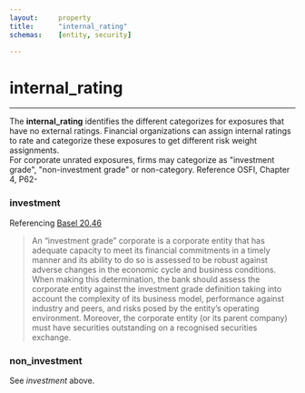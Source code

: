 ```yaml
---
layout:     property
title:      "internal_rating"
schemas:    [entity, security]

---
```


# internal_rating

---

The **internal_rating** identifies the different categorizes for exposures that have no external ratings.  Financial organizations can assign internal ratings to rate and categorize these exposures to get different risk weight assignments.  
For corporate unrated exposures, firms may categorize as "investment grade", "non-investment grade" or non-category.  Reference OSFI, Chapter 4, P62-


### investment
Referencing [Basel 20.46](https://www.bis.org/basel_framework/chapter/CRE/20.htm?inforce=20230101&published=20201126#:~:text=An%20%E2%80%9Cinvestment%20grade,recognised%20securities%20exchange.)
> An “investment grade” corporate is a corporate entity that has adequate capacity to meet its financial commitments in a timely manner and its ability to do so is assessed to be robust against adverse changes in the economic cycle and business conditions. When making this determination, the bank should assess the corporate entity against the investment grade definition taking into account the complexity of its business model, performance against industry and peers, and risks posed by the entity’s operating environment. Moreover, the corporate entity (or its parent company) must have securities outstanding on a recognised securities exchange.

### non_investment
See *investment* above.
